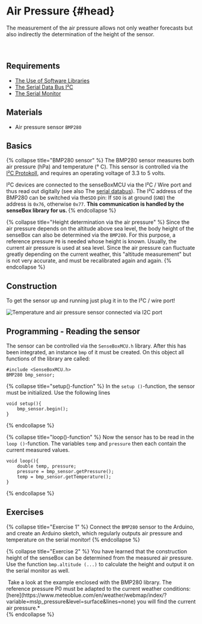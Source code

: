 # Air Pressure  {#head}

<div class="description">The measurement of the air pressure allows not only weather forecasts but also indirectly the determination of the height of the sensor.
</div>
<div class="line">
    <br>
    <br>
</div>

## Requirements
- [The Use of Software Libraries](../../erste-schritte/board-support-packages-installieren.md)
- [The Serial Data Bus I²C](../../grundlagen/serielle_datenbus.md)
- [The Serial Monitor](../../grundlagen/der_serielle_monitor.md)

## Materials
- Air pressure sensor `BMP280`

## Basics

{% collapse title="BMP280 sensor" %}
The BMP280 sensor measures both air pressure (hPa) and temperature (° C). This sensor is controlled via the [I²C Protokoll](../../grundlagen/serielle_datenbus.md), and requires an operating voltage of 3.3 to 5 volts.


I²C devices are connected to the senseBoxMCU via the I²C / Wire port and thus read out digitally (see also The [ serial databus](../../grundlagen/serielle_datenbus.md)).
The I²C address of the BMP280 can be switched via the`SDO` pin:
If `SDO` is at ground (`GND`) the address is `0x76`, otherwise `0x77`. <b>This communication is handled by the senseBox library for us.
</b>
{% endcollapse %}

{% collapse title="Height determination via the air pressure" %}
Since the air pressure depends on the altitude above sea level, the body height of the senseBox can also be determined via the `BMP280`. For this purpose, a reference pressure `P0` is needed whose height is known. Usually, the current air pressure is used at sea level. Since the air pressure can fluctuate greatly depending on the current weather, this "altitude measurement" but is not very accurate, and must be recalibrated again and again.
{% endcollapse %}

## Construction
To get the sensor up and running just plug it in to the I²C / wire port!



![Temperature and air pressure sensor connected via I2C port](../../../../pictures/diy-station/wired_lux.jpg)

## Programming - Reading the sensor
The sensor can be controlled via the `SenseBoxMCU.h` library. After this has been integrated, an instance `bmp` of it must be created. On this object all functions of the library are called:

```arduino
#include <SenseBoxMCU.h>
BMP280 bmp_sensor;
```

{% collapse title="setup()-function" %}
In the `setup ()`-function, the sensor must be initialized. Use the following lines
```arduino
void setup(){
    bmp_sensor.begin();
}
```
{% endcollapse %}

{% collapse title="loop()-function" %}
Now the sensor has to be read in the `loop ()`-function. The variables `temp` and `pressure` then each contain the current measured values.

```arduino
void loop(){
    double temp, pressure;
    pressure = bmp_sensor.getPressure();
    temp = bmp_sensor.getTemperature();
}
```
{% endcollapse %}

## Exercises

{% collapse title="Exercise 1" %}
Connect the `BMP280` sensor to the Arduino, and create an Arduino sketch, which regularly outputs air pressure and temperature on the serial monitor!
{% endcollapse %}

{% collapse title="Exercise 2" %}
You have learned that the construction height of the senseBox can be determined from the measured air pressure. Use the function `bmp.altitude (...)`  to calculate the height and output it on the serial monitor as well.

<div class="box_info">
    <i class="fa fa-info fa-fw" aria-hidden="true" style="color: #42acf3;"></i>
     Take a look at the example enclosed with the BMP280 library. The reference pressure P0 must be adapted to the current weather conditions: [here](https://www.meteoblue.com/en/weather/webmap/index/?variable=mslp_pressure&level=surface&lines=none) you will find the current air pressure.*
</div>
{% endcollapse %}
